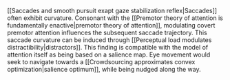 ---
---

[[Saccades and smooth pursuit exapt gaze stabilization reflex|Saccades]] often exhibit curvature. Consonant with the [[Premotor theory of attention is fundamentally enactive|premotor theory of attention]], modulating covert premotor attention influences the subsequent saccade trajectory. This saccade curvature can be induced through [[Perceptual load modulates distractibility|distractors]]. This finding is compatible with the model of attention itself as being based on a salience map. Eye movement would seek to navigate towards a [[Crowdsourcing approximates convex optimization|salience optimum]], while being nudged along the way.